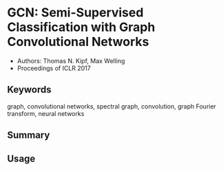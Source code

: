 # GCN: Semi-Supervised Classification with Graph Convolutional Networks

* Authors: Thomas N. Kipf, Max Welling
* Proceedings of ICLR 2017

## Keywords

graph, convolutional networks, spectral graph, convolution, graph Fourier transform, neural networks

## Summary


## Usage
